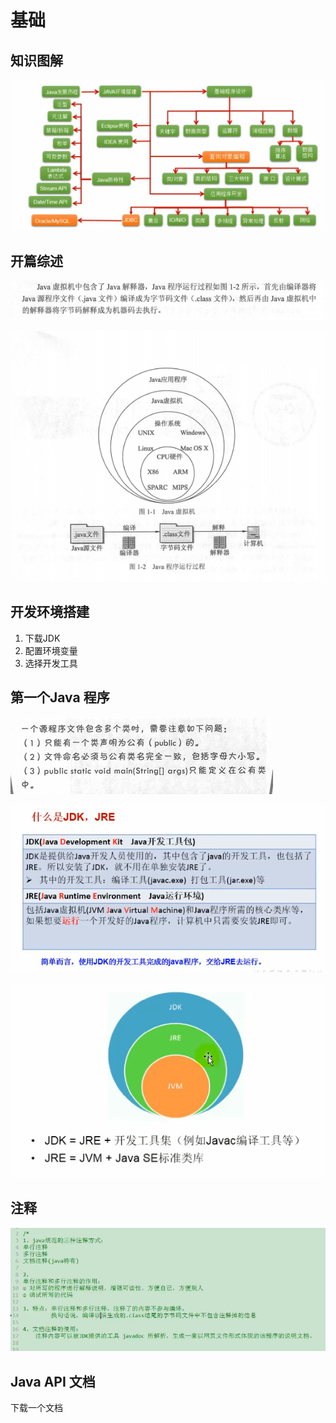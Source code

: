 # 基础

## 知识图解

![image-20210711145208278](./assets/image-20210711145208278.png)

## 开篇综述

![image-20210615151506761](./assets/image-20210615151506761.png)

![image-20210615151833226](./assets/image-20210615151833226.png)

## 开发环境搭建

1. 下载JDK
2. 配置环境变量
3. 选择开发工具

## 第一个Java 程序

![image-20210711150248771](./assets/image-20210711150248771.png)

![image-20210711151130183](./assets/image-20210711151130183.png)

![image-20210711151235475](./assets/image-20210711151235475.png)

## 注释

![image-20210711153142014](./assets/image-20210711153142014.png)

## Java API 文档

下载一个文档

## 
